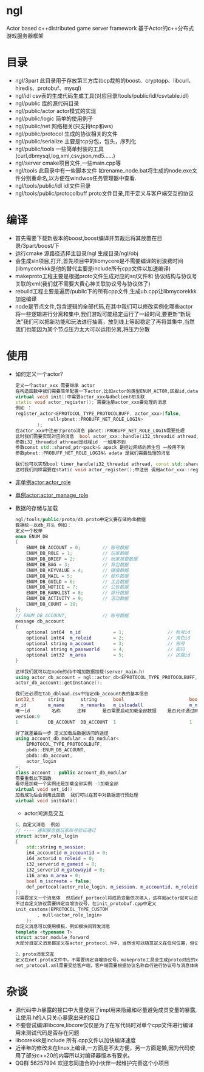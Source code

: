 # ngl
Actor based c++distributed game server framework
基于Actor的c++分布式游戏服务器框架
# 目录
  * ngl/3part                    		此目录用于存放第三方库(bcp裁剪的boost、cryptopp、libcurl、hiredis、protobuf、mysql)
  * ngl/idl                      		csv表的生成代码生成工具(对应目录/tools/public/idl/csvtable.idl)
  * ngl/public                   		库的源代码目录
  * ngl/public/actor             		actor模式的实现
  * ngl/public/logic             		简单的使用例子
  * ngl/public/net               		网络相关(只支持tcp和ws)
  * ngl/public/protocol          		生成的协议相关的文件
  * ngl/public/serialize         		主要是tcp分包，包头，序列化
  * ngl/public/tools             		一些简单封装的工具(curl,dbmysql,log,xml,csv,json,md5......)
  * ngl/server                   		cmake项目文件,一些main.cpp等
  * ngl/tools                    		此目录中有一些脚本文件 如rename_node.bat将生成的node.exe文件分别重命名,以方便在windwos任务管理器中查看.
  * ngl/tools/public/idl         		idl文件目录
  * ngl/tools/public/protocolbuff    	proto文件目录,用于定义与客户端交互的协议

# 编译
  * 首先需要下载新版本的boost,boost编译并剪裁后将其放置在目录/3part/boost/下
  * 运行cmake 源路径选择主目录/ngl 生成目录/ngl/obj
  * 会生成sln项目,打开,首先项目中的libmycore是不需要编译的别浪费时间(libmycorekkk是他的替代主要是include所有cpp文件以加速编译)
  * makeproto工程主要是根据proto文件生成对应的sql文件和 协议结构与协议号关联的xml(我们就不需要大费心神关联协议号与协议体了)
  * rebuild工程主要是遍历/public下的所有cpp文件,生成ub.cpp让libmycorekkk加速编译
  * node是节点文件,包含逻辑的全部代码,在其中我们可以修改实例化哪些actor将一些逻辑进行分离和集中,我们游戏可能稳定运行了一段时间,要更新“新玩法”我们可以把新功能和玩法进行抽离，放到线上等起稳定了再将其集中,当然我们也能因为某个节点压力太大可以运用分离,将压力分散

# 使用
  * 如何定义一个actor?
	```cpp
	定义一个actor_xxx 需要继承 actor
	在构造函数中我们需要简单配置一下actor,比如actor的类型ENUM_ACTOR,区服id,dataid,是否需要从数据库中加载数据,消息处理权重(数字,每一次轮训最多处理多少消息)
	virtual void init()中需要actor_xxx与dbclient相关联
	static void actor_register(); 需要注册actor_xxx要处理的消息
	例如 ：
	register_actor<EPROTOCOL_TYPE_PROTOCOLBUFF, actor_xxx>(false,
				null<pbnet::PROBUFF_NET_ROLE_LOGIN>
			);
	在actor_xxx中注册了proto消息 pbnet::PROBUFF_NET_ROLE_LOGIN需要处理 
	此时我们需要实现对应的消息  bool actor_xxx::handle(i32_threadid athread, const std::shared_ptr<pack>& apack, pbnet::PROBUFF_NET_ROLE_LOGIN& adata)
	参数i32_threadid athread是线程id  一般用不到
	参数const std::shared_ptr<pack>& apack 是经过网络的原生包 一般用不到
	参数pbnet::PROBUFF_NET_ROLE_LOGIN& adata 是我们需要处理的消息

	我们也可以实现bool timer_handle(i32_threadid athread, const std::shared_ptr<pack>& apack, timerparm& adata);方法 用来处理定时任务
	这时我们同样需要在static void actor_register();中注册 调用actor_xxx::register_timer<actor_role>();即可

	```
  * [非单例actor:actor_role](https://github.com/NingLeixueR/ngl/blob/main/public/actor/actor_logic/game/actor_role.h)
  *	[单例actor:actor_manage_role](https://github.com/NingLeixueR/ngl/blob/main/public/actor/actor_logic/game/actor_manage_role.h)

  * 数据的存储与加载
	```cpp
	ngl/tools/public/proto/db.proto中定义要存储的db数据
	数据统一以db_开头 例如：
	定义一个枚举
	enum ENUM_DB
	{
		ENUM_DB_ACCOUNT = 0;		// 账号数据
		ENUM_DB_ROLE = 1;			// 玩家数据
		ENUM_DB_BRIEF = 2;			// 玩家简要数据
		ENUM_DB_BAG = 3;			// 背包数据
		ENUM_DB_KEYVALUE = 4;		// 键值数据
		ENUM_DB_MAIL = 5;			// 邮件数据
		ENUM_DB_GUILD = 6;			// 工会数据
		ENUM_DB_NOTICE = 7;			// 公告数据
		ENUM_DB_RANKLIST = 8;		// 排行数据
		ENUM_DB_ACTIVITY = 9;		// 活动数据
		ENUM_DB_COUNT = 10;
	};
	// ENUM_DB_ACCOUNT,				// 账号数据
	message db_account
	{
		optional int64	m_id			= 1;				// 帐号id
		optional int64	m_roleid		= 2;				// 角色id
		optional string m_account		= 3;				// 账号
		optional string m_passworld		= 4;				// 密码
		optional int32	m_area			= 5;				// 区服id
	}

	这样我们就可以在node的db中增加数据加载(server_main.h)
	using actor_db_account = ngl::actor_db<EPROTOCOL_TYPE_PROTOCOLBUFF, pbdb::ENUM_DB_ACCOUNT, pbdb::db_account>;
	actor_db_account::getInstance();

	我们还必须在tab_dbload.csv中指定db_account表的基本信息
	int32_t		string		string		bool						bool						int
	m_id		m_name		m_remarks	m_isloadall					m_network					m_sendmaxcount
	唯一id		名称		注释		是否需要启动加载全部数据	是否允许通过网络分发		单次最多发送数量
	version:0					
	1			DB_ACCOUNT	DB_ACCOUNT	1							1							100

	好了就差最后一步 定义加载后数据访问的途径
	using account_db_modular = db_modular<
		EPROTOCOL_TYPE_PROTOCOLBUFF,
		pbdb::ENUM_DB_ACCOUNT,
		pbdb::db_account,
		actor_login
	>;
	class account : public account_db_modular
	需要重载以下函数
	看你是加载一个实例还是加载全部实例 -1加载全部
	virtual void set_id()
	加载成功后会调用此函数  我们可以在其中对数据进行预处理
	virtual void initdata() 

	```
    * actor间消息交互
	```cpp
	1、自定义消息  例如 
	// ---- 通知服务器玩家账号验证通过
	struct actor_role_login
	{
		std::string m_session;
		i64_accountid m_accountid = 0;
		i64_actorid m_roleid = 0;
		i32_serverid m_gameid = 0;
		i32_serverid m_gatewayid = 0;
		i16_area m_area = 0;
		bool m_iscreate = false;
		def_portocol(actor_role_login, m_session, m_accountid, m_roleid, m_gameid, m_gatewayid, m_area, m_iscreate)
	};
	只需要定义一个消息体  然后def_portocol将成员变量依次填入，这样就actor就可以进行消息交互了 
	不过自定义协议需要绑定自增协议号，在init_protobuf.cpp中定义
	init_customs(EPROTOCOL_TYPE_CUSTOM
			, null<actor_role_login>
		);
	自定义消息可以使用模板，例如模块间转发消息
	template <typename T>
	struct actor_module_forward
	大部分自定义消息都定义在actor_protocol.h中，当然也可以随意定义在任何位置，但记得绑定自增协议号噢。

	2、proto消息交互 
	定义在net.proto文件中，不需要绑定自增协议号，makeproto工具会生成proto对应的xml（如net_protocol.xml）
	net_protocol.xml需要交给客户端，客户端需要根据协议名称自行进行协议号与消息体绑定
	```

# 杂谈
  * 源代码中.h暴露的接口中大量使用了impl用来隐藏和尽量避免成员变量的暴露,让使用.h的人只关心暴露出来的接口
  * 不要尝试编译libcore,libcore仅仅是为了在写代码时对单个cpp文件进行编译用来测试代码是否存在问题
  * libcorekkk是include 所有.cpp文件以加快编译速度
  * 近半年的修改未在linux上编译,一方面是不太方便，另一方面是懒,因为代码使用了部分c++20的内容所以对编译器版本有要求。 
  * QQ群 56257994 欢迎志同道合的小伙伴一起维护完善这个小项目
# 
  


